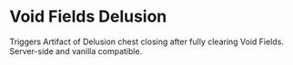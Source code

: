# Void Fields Delusion

Triggers Artifact of Delusion chest closing after fully clearing Void Fields. Server-side and vanilla compatible.